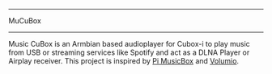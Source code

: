 ***********
MuCuBox
***********

Music CuBox is an Armbian based audioplayer for Cubox-i to play music from USB or streaming services like Spotify and act as a DLNA Player or Airplay receiver. This project is inspired by [Pi MusicBox](http://www.pimusicbox.com/) and [Volumio](https://volumio.org).
